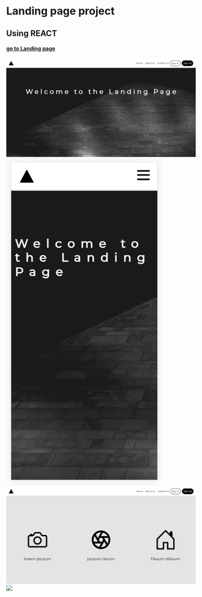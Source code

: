# Landing page project

## Using REACT

#### [go to Landing page](http://jozef-wolf.github.io/landing-page/)

![](design1.jpg) ![](mobiledesign.JPG)
![](design2.jpg)
![](design3.JPG) 


